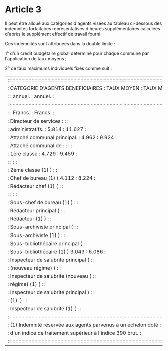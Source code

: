 # Article 3

Il peut être alloué aux catégories d'agents visées au tableau ci-dessous des indemnités forfaitaires représentatives d'heures supplémentaires calculées d'après le supplément effectif de travail fourni.

Ces indemnités sont attribuées dans la double limite :

1° d'un crédit budgétaire global déterminé pour chaque commune par l'application de taux moyens ;

2° de taux maximums individuels fixés comme suit :

<table>
<tr>
<td>:===================================:=============:==============:</td>
</tr>
<tr>
<td> :  CATEGORIE D'AGENTS BENEFICIAIRES : TAUX MOYEN  : TAUX MAXIMUM :</td>
</tr>
<tr>
<td> :                                   :   annuel.   :    annuel.   :</td>
</tr>
<tr>
<td> :-----------------------------------:-------------:--------------:</td>
</tr>
<tr>
<td> :                                   :   Francs.   :     Francs.  :</td>
</tr>
<tr>
<td> : Directeur de services             :             :              :</td>
</tr>
<tr>
<td> :   administratifs.                 :     5.814   :     11.627   :</td>
</tr>
<tr>
<td> : Attaché communal principal.       :     4.962   :      9.924   :</td>
</tr>
<tr>
<td> : Attaché communal de :             :             :              :</td>
</tr>
<tr>
<td> :   1ère classe                     :     4.729   :      9.459   :</td>
</tr>
<tr>
<td> :                                   :             :              :</td>
</tr>
<tr>
<td> :   2ème classe (1)                 )             :              :</td>
</tr>
<tr>
<td> : Chef de bureau (1)                (     4.112   :      8.224   :</td>
</tr>
<tr>
<td> : Rédacteur chef (1)                (             :              :</td>
</tr>
<tr>
<td> :                                   :             :              :</td>
</tr>
<tr>
<td> : Sous-chef de bureau (1)           )             :              :</td>
</tr>
<tr>
<td> : Rédacteur principal               (             :              :</td>
</tr>
<tr>
<td> : Rédacteur (1)                     )             :              :</td>
</tr>
<tr>
<td> : Sous-archiviste principal         (             :              :</td>
</tr>
<tr>
<td> : Sous-archiviste (1)               )             :              :</td>
</tr>
<tr>
<td> : Sous-bibliothécaire principal     (             :              :</td>
</tr>
<tr>
<td> : Sous-bibliothécaire (1)           )     3.043   :      6.086   :</td>
</tr>
<tr>
<td> : Inspecteur de salubrité principal (             :              :</td>
</tr>
<tr>
<td> :    (nouveau régime)               )             :              :</td>
</tr>
<tr>
<td> : Inspecteur de salubrité (nouveau  (             :              :</td>
</tr>
<tr>
<td> :     régime) (1)                   (             :              :</td>
</tr>
<tr>
<td> : Inspecteur de salubrité principal )             :              :</td>
</tr>
<tr>
<td> :     (1).                          )             :              :</td>
</tr>
<tr>
<td> : Inspecteur de salubrité (1)       (             :              :</td>
</tr>
<tr>
<td> :-----------------------------------:-------------:--------------:</td>
</tr>
<tr>
<td> : (1) Indemnité réservée aux agents parvenus à un échelon doté   :</td>
</tr>
<tr>
<td> : d'un indice de traitement supérieur à l'indice 390 brut.       :</td>
</tr>
<tr>
<td> :================================================================:</td>
</tr>
</table>

